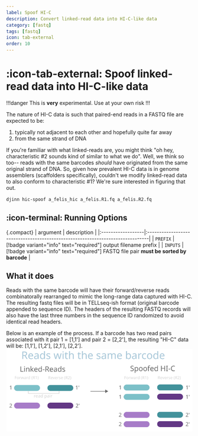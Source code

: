 ```yaml
---
label: Spoof HI-C
description: Convert linked-read data into HI-C-like data 
category: [fastq]
tags: [fastq]
icon: tab-external
order: 10
---
```


# :icon-tab-external: Spoof linked-read data into HI-C-like data

!!!danger
This is **very** experimental. Use at your own risk
!!!

The nature of HI-C data is such that paired-end reads in a FASTQ file are expected to be:
1. typically not adjacent to each other and hopefully quite far away
2. from the same strand of DNA

If you're familiar with what linked-reads are, you might think "oh hey, characteristic #2 sounds kind of similar
to what we do". Well, we think so too-- reads with the same barcodes _should_ have originated from the same original
strand of DNA. So, given how prevalent HI-C data is in genome assemblers (scaffolders specifically), couldn't we
modify linked-read data to also conform to characteristic #1? We're sure interested in figuring that out.

```bash usage
djinn hic-spoof a_felis_hic a_felis.R1.fq a_felis.R2.fq
```

## :icon-terminal: Running Options
{.compact}
| argument          | description                                                                   |
|:------------------|:------------------------------------------------------------------------------|
| `PREFIX`          | [!badge variant="info" text="required"] output filename prefix                |
| `INPUTS`          | [!badge variant="info" text="required"] FASTQ file pair **must be sorted by barcode**  |


## What it does
Reads with the same barcode will have their forward/reverse reads combinatorally
rearranged to mimic the long-range data captured with HI-C. The resulting
fastq files will be in TELLseq-ish format (original barcode appended
to sequence ID). The headers of the resulting FASTQ records will also have the last
three numbers in the sequence ID randomized to avoid identical read headers.

Below is an example of the process. If a barcode has two read pairs associated with it pair 1 = [1,1'] and pair 2 = [2,2'], the resulting "HI-C" data will be:
[1,1'], [1,2'], [2,1'], [2,2'].
![Conceptual diagram of spoofing](static/hic_spoof.svg)

